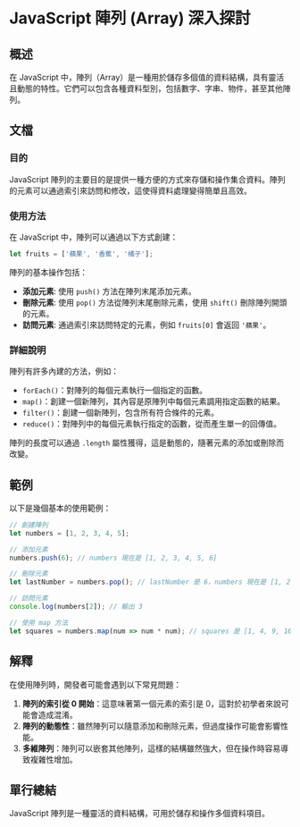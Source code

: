 <!--
Meta Description: # JavaScript 陣列 (Array) 深入探討 ## 概述 在 JavaScript 中，陣列（Array）是一種用於儲存多個值的資料結構，具有靈活且動態的特性。它們可以包含各種資料型別，包括數字、字串、物件，甚至其他陣列。 ## 文檔 ### 目的 JavaScript 陣列的主要目的是...
Meta Keywords: javascript, numbers, let, map, num
-->

# JavaScript 陣列 (Array) 深入探討

## 概述
在 JavaScript 中，陣列（Array）是一種用於儲存多個值的資料結構，具有靈活且動態的特性。它們可以包含各種資料型別，包括數字、字串、物件，甚至其他陣列。

## 文檔
### 目的
JavaScript 陣列的主要目的是提供一種方便的方式來存儲和操作集合資料。陣列的元素可以通過索引來訪問和修改，這使得資料處理變得簡單且高效。

### 使用方法
在 JavaScript 中，陣列可以通過以下方式創建：
```javascript
let fruits = ['蘋果', '香蕉', '橘子'];
```
陣列的基本操作包括：
- **添加元素**: 使用 `push()` 方法在陣列末尾添加元素。
- **刪除元素**: 使用 `pop()` 方法從陣列末尾刪除元素，使用 `shift()` 刪除陣列開頭的元素。
- **訪問元素**: 通過索引來訪問特定的元素，例如 `fruits[0]` 會返回 `'蘋果'`。

### 詳細說明
陣列有許多內建的方法，例如：
- `forEach()`：對陣列的每個元素執行一個指定的函數。
- `map()`：創建一個新陣列，其內容是原陣列中每個元素調用指定函數的結果。
- `filter()`：創建一個新陣列，包含所有符合條件的元素。
- `reduce()`：對陣列中的每個元素執行指定的函數，從而產生單一的回傳值。

陣列的長度可以通過 `.length` 屬性獲得，這是動態的，隨著元素的添加或刪除而改變。

## 範例
以下是幾個基本的使用範例：
```javascript
// 創建陣列
let numbers = [1, 2, 3, 4, 5];

// 添加元素
numbers.push(6); // numbers 現在是 [1, 2, 3, 4, 5, 6]

// 刪除元素
let lastNumber = numbers.pop(); // lastNumber 是 6，numbers 現在是 [1, 2, 3, 4, 5]

// 訪問元素
console.log(numbers[2]); // 輸出 3

// 使用 map 方法
let squares = numbers.map(num => num * num); // squares 是 [1, 4, 9, 16, 25]
```

## 解釋
在使用陣列時，開發者可能會遇到以下常見問題：
1. **陣列的索引從 0 開始**：這意味著第一個元素的索引是 0，這對於初學者來說可能會造成混淆。
2. **陣列的動態性**：雖然陣列可以隨意添加和刪除元素，但過度操作可能會影響性能。
3. **多維陣列**：陣列可以嵌套其他陣列，這樣的結構雖然強大，但在操作時容易導致複雜性增加。

## 單行總結
JavaScript 陣列是一種靈活的資料結構，可用於儲存和操作多個資料項目。